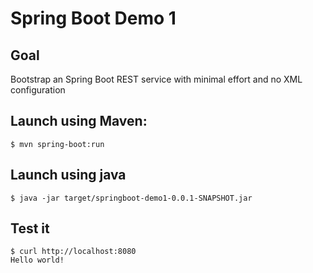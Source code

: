 # Spring Boot Demo 1

## Goal 
Bootstrap an Spring Boot REST service with minimal effort and no XML configuration

## Launch using Maven:

`$ mvn spring-boot:run`

## Launch using java
`$ java -jar target/springboot-demo1-0.0.1-SNAPSHOT.jar`

## Test it
```
$ curl http://localhost:8080
Hello world!
```